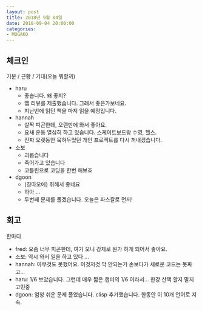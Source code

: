 ```yaml
---
layout: post
title: 2018년 9월 04일
date: 2018-09-04 20:00:00
categories:
- MOGAKO
---
```


## 체크인

기분 / 근황 / 기대(오늘 뭐할까)

* haru
  * 좋습니다. 왜 좋지?
  * 앱 리뷰를 제출했습니다. 그래서 좋은가보네요.
  * 지난번에 읽던 책을 마저 읽을 예정입니다.
* hannah
  * 살짝 피곤한데, 오랜만에 와서 좋아요.
  * 요새 운동 열심히 하고 있습니다. 스케이트보드랑 수영, 헬스.
  * 진짜 오랫동안 묵혀두었던 개인 프로젝트를 다시 꺼내겠습니다.
* 소보
  * 괴롭습니다
  * 죽어가고 있습니다
  * 코틀린으로 코딩을 한번 해보죠
* dgoon
  * (칭따오에) 취해서 좋네요
  * 하아 ...
  * 두번째 문제를 풀겠습니다. 오늘은 파스칼로 먼저!

## 회고

한마디

* fred: 요즘 너무 피곤한데, 여기 오니 강제로 뭔가 하게 되어서 좋아요.
* 소보: 역시 와서 일을 하고 있다 ...
* hannah: 아무것도 못했어요. 이것저것 막 안되는거 손보다가 새로운 코드는 못짜고...
* haru: 1/6 보았습니다. 그런데 매우 짧은 챕터의 1/6 이라서... 한강 산책 할지 말지 고민중
* dgoon: 엄청 쉬운 문제 풀었습니다. clisp 추가했습니다. 한동안 이 10개 언어로 지속.
